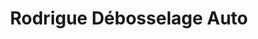 ---
title: "Rodrigue Débosselage Auto"
url: /saint-lazare/rodrigue-debosselage-auto/
shop: car repair
---